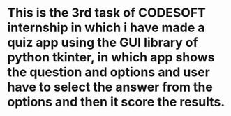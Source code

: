 # This is the 3rd task of CODESOFT internship in which i have made a quiz app using the GUI library of python tkinter, in which app shows the question and options and user have to select the answer from the options and then it score the results.
